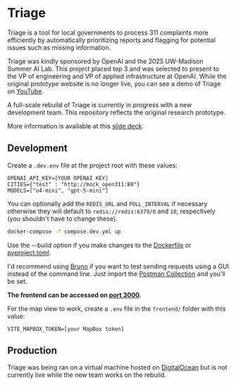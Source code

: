 # Triage

Triage is a tool for local governments to process 311 complaints more efficiently by automatically prioritizing reports and flagging for potential issues such as missing information. 

Triage was kindly sponsored by OpenAI and the 2025 UW-Madison Summer AI Lab. This project placed top 3 and was selected to present to the VP of engineering and VP of applied infrastructure at OpenAI. While the original prototype website is no longer live, you can see a demo of Triage on [YouTube](https://www.youtube.com/watch?v=xkxlRWWWP_c). 

A full-scale rebuild of Triage is currently in progress with a new development team. This repository reflects the original research prototype.

More information is available at this [slide deck](https://docs.google.com/presentation/d/1VjSKiz6Yig8xiYYz8R5TfOt2AAXwVRcTkTDxuv9pRm8/edit?usp=sharing).

## Development
Create a `.dev.env` file at the project root with these values:
```
OPENAI_API_KEY=[YOUR OPENAI KEY]
CITIES={"test" : "http://mock_open311:80"}
MODELS=["o4-mini", "gpt-5-mini"]
```
You can optionally add the `REDIS_URL` and `POLL_INTERVAL` if necessary otherwise they will default to `redis://redis:6379/0` and `10`, respectively (you shouldn't have to change these).

```bash
docker-compose -f compose.dev.yml up
```
Use the --build option  if you make changes to the [Dockerfile](backend/Dockerfile) or [pyproject.toml](backend/pyproject.toml).

I'd recommend using [Bruno](https://www.usebruno.com/) if you want to test sending requests using a GUI instead of the command line. Just import the [Postman Collection](PostmanCollection.json) and you'll be set.

**The frontend can be accessed on [port 3000](http://localhost:3000).**

For the map view to work, create a `.env` file in the `frontend/` folder with this value:
```
VITE_MAPBOX_TOKEN=[your MapBox token]
```

## Production
Triage was being ran on a virtual machine hosted on [DigitalOcean](https://www.digitalocean.com/) but is not currently live while the new team works on the rebuild.
